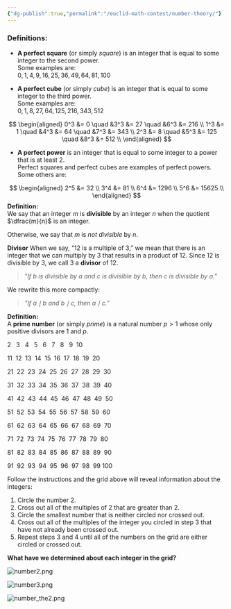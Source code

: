 ```yaml
---
{"dg-publish":true,"permalink":"/euclid-math-contest/number-theory/"}
---
```


### Definitions:

- **A perfect square** (or simply *square*) is an integer that is equal to some integer to the second power.  
  Some examples are:  
  $0, 1, 4, 9, 16, 25, 36, 49, 64, 81, 100$

- **A perfect cube** (or simply *cube*) is an integer that is equal to some integer to the third power.  
  Some examples are:  
  $0, 1, 8, 27, 64, 125, 216, 343, 512$

$$
\begin{aligned}
0^3 &= 0 \quad &3^3 &= 27 \quad &6^3 &= 216 \\
1^3 &= 1 \quad &4^3 &= 64 \quad &7^3 &= 343 \\
2^3 &= 8 \quad &5^3 &= 125 \quad &8^3 &= 512 \\
\end{aligned}
$$

- **A perfect power** is an integer that is equal to some integer to a power that is at least 2.  
  Perfect squares and perfect cubes are examples of perfect powers.  
  Some others are:

$$
\begin{aligned}
2^5 &= 32 \\
3^4 &= 81 \\
6^4 &= 1296 \\
5^6 &= 15625 \\
\end{aligned}
$$
**Definition:**  
We say that an integer $m$ is **divisible** by an integer $n$ when the quotient $\dfrac{m}{n}$ is an integer.

Otherwise, we say that $m$ is *not divisible* by $n$.

**Divisor**
When we say, “12 is a multiple of 3,” we mean that there is an integer that we can multiply by 3 that results in a product of 12.  Since 12 is divisible by 3, we call 3 a **divisor** of 12.

> *"If $b$ is divisible by $a$ and $c$ is divisible by $b$, then $c$ is divisible by $a$."*

We rewrite this more compactly:

> *"If $a \mid b$ and $b \mid c$, then $a \mid c$."*


**Definition:**  
A **prime number** (or simply *prime*) is a natural number $p > 1$ whose only positive divisors are $1$ and $p$.


2   3   4   5   6   7   8   9  10

11  12  13  14  15  16  17  18  19  20

21  22  23  24  25  26  27  28  29  30

31  32  33  34  35  36  37  38  39  40

41  42  43  44  45  46  47  48  49  50

51  52  53  54  55  56  57  58  59  60

61  62  63  64  65  66  67  68  69  70

71  72  73  74  75  76  77  78  79  80

81  82  83  84  85  86  87  88  89  90

91  92  93  94  95  96  97  98  99 100

Follow the instructions and the grid above will reveal information about the integers:

1. Circle the number 2.  
2. Cross out all of the multiples of 2 that are greater than 2.  
3. Circle the smallest number that is neither circled nor crossed out.  
4. Cross out all of the multiples of the integer you circled in step 3 that have not already been crossed out.  
5. Repeat steps 3 and 4 until all of the numbers on the grid are either circled or crossed out.

**What have we determined about each integer in the grid?**




![number2.png](/img/user/images/number2.png)



![number3.png](/img/user/images/number3.png)






![number_the2.png](/img/user/images/number_the2.png)